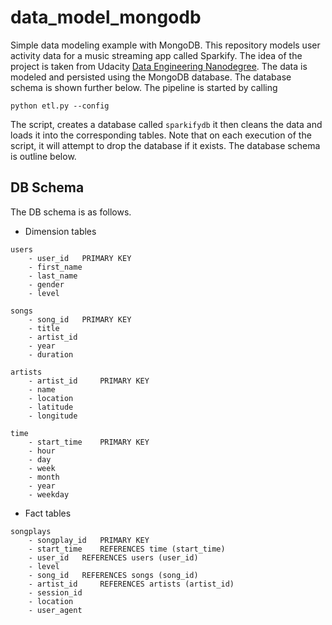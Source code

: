 # data_model_mongodb

Simple data modeling example with MongoDB. This repository models user activity data for a music streaming app called Sparkify. The idea of the project is taken from Udacity <a href="https://www.udacity.com/course/data-engineer-nanodegree--nd027">Data Engineering Nanodegree</a>. The data is modeled and persisted using the MongoDB database. The database schema is shown further below. 
The pipeline is started by calling 

```
python etl.py --config

``` 

The script, creates a database called ```sparkifydb``` it then cleans the data and loads it into the corresponding tables. Note that on each execution of the script, it 
will attempt to drop the database if it exists. The database schema is outline below. 



## DB Schema

The DB schema is as follows.

- Dimension tables

```
users
	- user_id 	PRIMARY KEY
	- first_name
	- last_name
	- gender
	- level

songs
	- song_id 	PRIMARY KEY
	- title
	- artist_id
	- year
	- duration

artists
	- artist_id 	PRIMARY KEY
	- name
	- location
	- latitude
	- longitude

time
	- start_time 	PRIMARY KEY
	- hour
	- day
	- week
	- month
	- year
	- weekday
```

- Fact tables

```
songplays
	- songplay_id 	PRIMARY KEY
	- start_time 	REFERENCES time (start_time)
	- user_id	REFERENCES users (user_id)
	- level
	- song_id 	REFERENCES songs (song_id)
	- artist_id 	REFERENCES artists (artist_id)
	- session_id
	- location
	- user_agent
```


